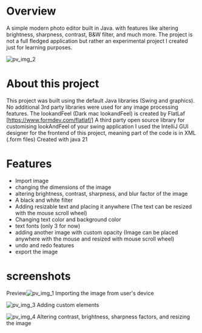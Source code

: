 # Overview
A simple modern photo editor built in Java. with features like altering brightness, sharpness, contrast, B&W filter, and much more. The project is not a full fledged application but rather an experimental project I created just for learning purposes. 

![pv_img_2](https://github.com/user-attachments/assets/0d8cb67f-8253-4927-b5c9-b90485a488b8)

# About this project

This project was built using the default Java libraries (Swing and graphics). No additional 3rd party libraries were used for any image processing features.
The lookandFeel (Dark mac lookandFeel) is created by FlatLaf [https://www.formdev.com/flatlaf/] A third party open source library for customising lookAndFeel of your swing application
I used the IntelliJ GUI designer for the frontend of this project, meaning part of the code is in XML (.form files) 
Created with java 21

# Features

* Import image 
* changing the dimensions of the image
* altering brightness, contrast, sharpness, and blur factor of the image
* A black and white filter
* Adding resizable text and placing it anywhere (The text can be resized with the mouse scroll wheel)
* Changing text color and background color
* text fonts (only 3 for now)
* adding another image with custom opacity (Image can be placed anywhere with the mouse and resized with mouse scroll wheel)
* undo and redo features
* export the image

# screenshots
Preview![pv_img_1](https://github.com/user-attachments/assets/9cc771d2-29ee-47e1-96cd-6a0b16a484a3)
Importing the image from user's device


 ![pv_img_3](https://github.com/user-attachments/assets/60453775-9725-420e-b34f-be53fdae50c4)
Adding custom elements

![pv_img_4](https://github.com/user-attachments/assets/9e8ac8ad-f3c7-4bb4-b5ed-11c721ac5423)
Altering contrast, brightness, sharpness factors, and resizing the image




